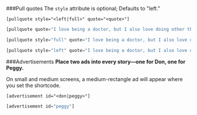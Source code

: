 ###Pull quotes
The ```style``` attribute is optional; Defaults to "left."

```[pullquote style="<left|full>" quote="<quote>"]```

```php
[pullquote quote="I love being a doctor, but I also love doing other things."]

[pullquote style="full" quote="I love being a doctor, but I also love doing other things."]

[pullquote style="left" quote="I love being a doctor, but I also love doing other things."]
```

###Advertisements
**Place two ads into every story&mdash;one for Don, one for Peggy.**

On small and medium screens, a medium-rectangle ad will appear where you set the shortcode.

```[advertisement id="<don|peggy>"]```

```php
[advertisement id="peggy"]
```
